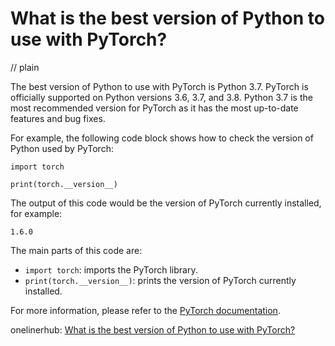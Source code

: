 # What is the best version of Python to use with PyTorch?
// plain

The best version of Python to use with PyTorch is Python 3.7. PyTorch is officially supported on Python versions 3.6, 3.7, and 3.8. Python 3.7 is the most recommended version for PyTorch as it has the most up-to-date features and bug fixes.

For example, the following code block shows how to check the version of Python used by PyTorch:

```
import torch

print(torch.__version__)
```

The output of this code would be the version of PyTorch currently installed, for example:

```
1.6.0
```

The main parts of this code are:

- `import torch`: imports the PyTorch library.
- `print(torch.__version__)`: prints the version of PyTorch currently installed.

For more information, please refer to the [PyTorch documentation](https://pytorch.org/docs/stable/index.html).

onelinerhub: [What is the best version of Python to use with PyTorch?](https://onelinerhub.com/python-pytorch/what-is-the-best-version-of-python-to-use-with-pytorch)